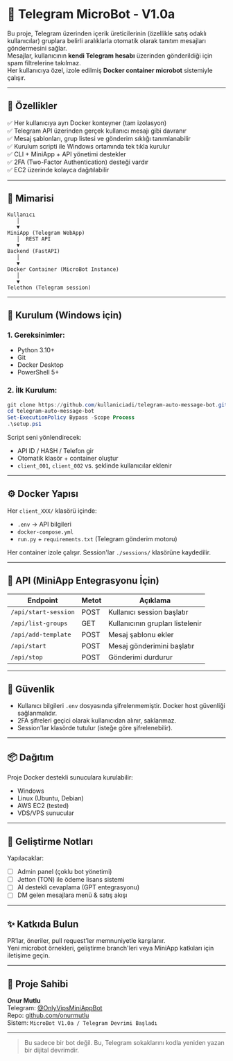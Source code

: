
# 🤖 Telegram MicroBot - V1.0a

Bu proje, Telegram üzerinden içerik üreticilerinin (özellikle satış odaklı kullanıcılar) gruplara belirli aralıklarla otomatik olarak tanıtım mesajları göndermesini sağlar.  
Mesajlar, kullanıcının **kendi Telegram hesabı** üzerinden gönderildiği için spam filtrelerine takılmaz.  
Her kullanıcıya özel, izole edilmiş **Docker container microbot** sistemiyle çalışır.

---

## 🚀 Özellikler

✅ Her kullanıcıya ayrı Docker konteyner (tam izolasyon)  
✅ Telegram API üzerinden gerçek kullanıcı mesajı gibi davranır  
✅ Mesaj şablonları, grup listesi ve gönderim sıklığı tanımlanabilir  
✅ Kurulum scripti ile Windows ortamında tek tıkla kurulur  
✅ CLI + MiniApp + API yönetimi destekler  
✅ 2FA (Two-Factor Authentication) desteği vardır  
✅ EC2 üzerinde kolayca dağıtılabilir

---

## 🧠 Mimarisi

```
Kullanıcı
   │
   ▼
MiniApp (Telegram WebApp)
   │  REST API
   ▼
Backend (FastAPI)
   │
   ▼
Docker Container (MicroBot Instance)
   │
   ▼
Telethon (Telegram session)
```

---

## 🔧 Kurulum (Windows için)

### 1. Gereksinimler:
- Python 3.10+  
- Git  
- Docker Desktop  
- PowerShell 5+  

### 2. İlk Kurulum:
```powershell
git clone https://github.com/kullaniciadi/telegram-auto-message-bot.git
cd telegram-auto-message-bot
Set-ExecutionPolicy Bypass -Scope Process
.\setup.ps1
```

Script seni yönlendirecek:
- API ID / HASH / Telefon gir
- Otomatik klasör + container oluştur
- `client_001`, `client_002` vs. şeklinde kullanıcılar eklenir

---

## ⚙️ Docker Yapısı

Her `client_XXX/` klasörü içinde:
- `.env` → API bilgileri
- `docker-compose.yml`
- `run.py` + `requirements.txt` (Telegram gönderim motoru)

Her container izole çalışır. Session'lar `./sessions/` klasörüne kaydedilir.

---

## 📡 API (MiniApp Entegrasyonu İçin)

| Endpoint                 | Metot | Açıklama                             |
|--------------------------|-------|--------------------------------------|
| `/api/start-session`     | POST  | Kullanıcı session başlatır           |
| `/api/list-groups`       | GET   | Kullanıcının grupları listelenir     |
| `/api/add-template`      | POST  | Mesaj şablonu ekler                  |
| `/api/start`             | POST  | Mesaj gönderimini başlatır           |
| `/api/stop`              | POST  | Gönderimi durdurur                   |

---

## 🔐 Güvenlik

- Kullanıcı bilgileri `.env` dosyasında şifrelenmemiştir. Docker host güvenliği sağlanmalıdır.  
- 2FA şifreleri geçici olarak kullanıcıdan alınır, saklanmaz.  
- Session'lar klasörde tutulur (isteğe göre şifrelenebilir).

---

## 📦 Dağıtım

Proje Docker destekli sunuculara kurulabilir:  
- Windows  
- Linux (Ubuntu, Debian)  
- AWS EC2 (tested)  
- VDS/VPS sunucular

---

## 👑 Geliştirme Notları

Yapılacaklar:
- [ ] Admin panel (çoklu bot yönetimi)
- [ ] Jetton (TON) ile ödeme lisans sistemi
- [ ] AI destekli cevaplama (GPT entegrasyonu)
- [ ] DM gelen mesajlara menü & satış akışı

---

## ✨ Katkıda Bulun

PR’lar, öneriler, pull request’ler memnuniyetle karşılanır.  
Yeni microbot örnekleri, geliştirme branch'leri veya MiniApp katkıları için iletişime geçin.

---

## 👤 Proje Sahibi

**Onur Mutlu**  
Telegram: [@OnlyVipsMiniAppBot](https://t.me/OnlyVipsMiniAppBot)  
Repo: [github.com/onurmutlu](https://github.com/onurmutlu)  
Sistem: `MicroBot V1.0a / Telegram Devrimi Başladı`

---

> Bu sadece bir bot değil. Bu, Telegram sokaklarını kodla yeniden yazan bir dijital devrimdir.
